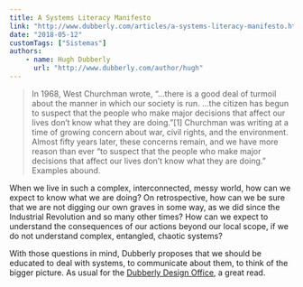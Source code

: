 ```yaml
---
title: A Systems Literacy Manifesto
link: "http://www.dubberly.com/articles/a-systems-literacy-manifesto.html"
date: "2018-05-12"
customTags: ["Sistemas"]
authors:
    - name: Hugh Dubberly
      url: "http://www.dubberly.com/author/hugh"
---
```


> In 1968, West Churchman wrote, “…there is a good deal of turmoil about the manner in which our society is run. …the citizen has begun to suspect that the people who make major decisions that affect our lives don’t know what they are doing.”[1] Churchman was writing at a time of growing concern about war, civil rights, and the environment. Almost fifty years later, these concerns remain, and we have more reason than ever “to suspect that the people who make major decisions that affect our lives don’t know what they are doing.” Examples abound.

When we live in such a complex, interconnected, messy world, how can we expect to know what we are doing? On retrospective, how can we be sure that we are not digging our own graves in some way, as we did since the Industrial Revolution and so many other times? How can we expect to understand the consequences of our actions beyond our local scope, if we do not understand complex, entangled, chaotic systems?

With those questions in mind, Dubberly proposes that we should be educated to deal with systems, to communicate about them, to think of the bigger picture. As usual for the [Dubberly Design Office](http://www.dubberly.com/), a great read.
